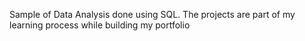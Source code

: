 Sample of Data Analysis done using SQL. The projects are part of my learning process while building my portfolio
